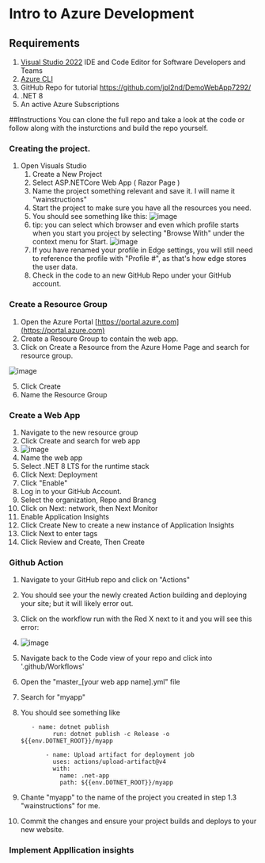 # Intro to Azure Development
## Requirements 
1. [Visual Studio 2022](https://visualstudio.microsoft.com/) IDE and Code Editor for Software Developers and Teams
2. [Azure CLI](https://learn.microsoft.com/en-us/cli/azure/install-azure-cli-windows?tabs=azure-cli)
3. GitHub Repo for tutorial https://github.com/jpl2nd/DemoWebApp7292/
4. .NET 8
5. An active Azure Subscriptions

##Instructions
You can clone the full repo and take a look at the code or follow along with the insturctions and build the repo yourself. 

### Creating the project. 
1. Open Visuals Studio
    1. Create a New Project
    2. Select ASP.NETCore Web App ( Razor Page )
    3. Name the project something relevant and save it. I will name it "wainstructions"
    4. Start the project to make sure you have all the resources you need.
    5. You should see something like this: ![image](https://github.com/user-attachments/assets/0c413e49-d6ad-4a7e-b728-6320ce963ca5)
    6. tip: you can select which browser and even which profile starts when you start you project by selecting "Browse With" under the context menu for Start. ![image](https://github.com/user-attachments/assets/6763b555-716b-493c-9364-9ec1318ffda0)
    7. If you have renamed your profile in Edge settings, you will still need to reference the profile with "Profile #", as that's how edge stores the user data.
    8. Check in the code to an new GitHub Repo under your GitHub account. 

### Create a Resource Group
1. Open the Azure Portal [https://portal.azure.com](https://portal.azure.com)
2. Create a Resoure Group to contain the web app.
  3. Click on Create a Resource from the Azure Home Page and search for resource group.
 
 ![image](https://github.com/user-attachments/assets/93b7d877-7f7c-4bb6-a800-b4035ab026dc) 

  5. Click Create 
  6. Name the Resource Group

### Create a Web App
1. Navigate to the new resource group
2. Click Create and search for web app
3.   ![image](https://github.com/user-attachments/assets/19704606-74f6-440f-bea4-ebd5e2c01c60)
4.   Name the web app
5.   Select .NET 8 LTS for the runtime stack
6.   Click Next: Deployment
7.   Click "Enable"
8.   Log in to your GitHub Account.
9.   Select the organization, Repo and Brancg
10.   Click on Next: network, then Next Monitor
11.   Enable Application Insights
12.   Click Create New to create a new instance of Application Insights
13.   Click Next to enter tags
15.   Click Review and Create, Then Create

### Github Action
1. Navigate to your GitHub repo and click on "Actions"
2. You should see your the newly created Action building and deploying your site; but it will likely error out.
3. Click on the workflow run with the Red X next to it and you will see this error:
4. ![image](https://github.com/user-attachments/assets/4285f111-5ddc-4bc8-ae54-a8bb841588a6)
5. Navigate back to the Code view of your repo and click into '.github/Workflows'
6. Open the "master_[your web app name].yml" file
7. Search for "myapp"
8. You should see something like

          - name: dotnet publish
                run: dotnet publish -c Release -o ${{env.DOTNET_ROOT}}/myapp
    
              - name: Upload artifact for deployment job
                uses: actions/upload-artifact@v4
                with:
                  name: .net-app
                  path: ${{env.DOTNET_ROOT}}/myapp

9. Chante "myapp" to the name of the project you created in step 1.3 "wainstructions" for me.
10. Commit the changes and ensure your project builds and deploys to your new website.

### Implement Appllication insights




  
